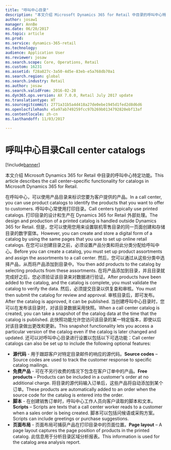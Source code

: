 ```yaml
---
title: "呼叫中心目录"
description: "本文介绍 Microsoft Dynamics 365 for Retail 中目录的呼叫中心特定功能。"
author: josaw1
manager: AnnBe
ms.date: 06/20/2017
ms.topic: article
ms.prod: 
ms.service: dynamics-365-retail
ms.technology: 
audience: Application User
ms.reviewer: josaw
ms.search.scope: Core, Operations, Retail
ms.custom: 16231
ms.assetid: f28a827c-3a50-4d5e-83eb-e5a768db70a1
ms.search.region: global
ms.search.industry: Retail
ms.author: josaw
ms.search.validFrom: 2016-02-28
ms.dyn365.ops.version: AX 7.0.0, Retail July 2017 update
ms.translationtype: HT
ms.sourcegitcommit: 2771a31b5a4d418a27de0ebe1945d1fed2d8d6d6
ms.openlocfilehash: e5a97ab749259fcc97b269b0134792820ebf13af
ms.contentlocale: zh-cn
ms.lasthandoff: 11/03/2017

---
```


# <a name="call-center-catalogs"></a><span data-ttu-id="712a5-103">呼叫中心目录</span><span class="sxs-lookup"><span data-stu-id="712a5-103">Call center catalogs</span></span>

[!include[banner](includes/banner.md)]


<span data-ttu-id="712a5-104">本文介绍 Microsoft Dynamics 365 for Retail 中目录的呼叫中心特定功能。</span><span class="sxs-lookup"><span data-stu-id="712a5-104">This article describes the call center–specific functionality for catalogs in Microsoft Dynamics 365 for Retail.</span></span>

<span data-ttu-id="712a5-105">在呼叫中心，可以使用产品目录来标识您要为客户提供的产品。</span><span class="sxs-lookup"><span data-stu-id="712a5-105">In a call center, you can use product catalogs to identify the products that you want to offer to customers.</span></span> <span data-ttu-id="712a5-106">呼叫中心常使用打印目录。</span><span class="sxs-lookup"><span data-stu-id="712a5-106">Call centers typically use printed catalogs.</span></span> <span data-ttu-id="712a5-107">打印目录的设计和生产在 Dynamics 365 for Retail 外部处理。</span><span class="sxs-lookup"><span data-stu-id="712a5-107">The design and production of a printed catalog is handled outside Dynamics 365 for Retail.</span></span> <span data-ttu-id="712a5-108">但是，您可以使用您用来设置联机零售目录的同一页面创建和存储目录的数字窗体。</span><span class="sxs-lookup"><span data-stu-id="712a5-108">However, you can create and store a digital form of a catalog by using the same pages that you use to set up online retail catalogs.</span></span> <span data-ttu-id="712a5-109">在您可以创建目录之前，必须设置产品分类和将此分类分配给呼叫中心。</span><span class="sxs-lookup"><span data-stu-id="712a5-109">Before you can create a catalog, you must set up product assortments and assign the assortments to a call center.</span></span> <span data-ttu-id="712a5-110">然后，您可以通过从这些分类中选择产品，从而将产品添加到目录中。</span><span class="sxs-lookup"><span data-stu-id="712a5-110">You then add products to the catalog by selecting products from these assortments.</span></span> <span data-ttu-id="712a5-111">在将产品添加到目录，并且目录就完成好之后，您必须验证该目录来对数据进行验证。</span><span class="sxs-lookup"><span data-stu-id="712a5-111">After products have been added to the catalog, and the catalog is complete, you must validate the catalog to verify the data.</span></span> <span data-ttu-id="712a5-112">然后，必须提交目录以供复查和审核。</span><span class="sxs-lookup"><span data-stu-id="712a5-112">You must then submit the catalog for review and approval.</span></span> <span data-ttu-id="712a5-113">审核目录后，即可发布。</span><span class="sxs-lookup"><span data-stu-id="712a5-113">After the catalog is approved, it can be published.</span></span> <span data-ttu-id="712a5-114">当创建呼叫中心目录时，您可以在发布该目录时，对该目录数据采用快照。</span><span class="sxs-lookup"><span data-stu-id="712a5-114">When a call center catalog is created, you can take a snapshot of the catalog data at the time that the catalog is published.</span></span> <span data-ttu-id="712a5-115">此快照功能允许您访问该目录的某一特定版本，即使以后对该目录做出更改和更新。</span><span class="sxs-lookup"><span data-stu-id="712a5-115">This snapshot functionality lets you access a particular version of the catalog even if the catalog is later changed and updated.</span></span> <span data-ttu-id="712a5-116">还可以对呼叫中心目录进行设置以包括以下可选功能：</span><span class="sxs-lookup"><span data-stu-id="712a5-116">Call center catalogs can also be set up to include the following optional features:</span></span>

-   <span data-ttu-id="712a5-117">**源代码** - 用于跟踪客户对特定目录邮件的响应的源代码。</span><span class="sxs-lookup"><span data-stu-id="712a5-117">**Source codes** – Source codes are used to track the customer response to specific catalog mailings.</span></span>
-   <span data-ttu-id="712a5-118">**免费产品** - 可在不另行收费的情况下包含在客户订单中的产品。</span><span class="sxs-lookup"><span data-stu-id="712a5-118">**Free products** – Products can be included in a customer's order at no additional charge.</span></span> <span data-ttu-id="712a5-119">将目录的源代码输入订单后，这些产品将自动添加到某个订单。</span><span class="sxs-lookup"><span data-stu-id="712a5-119">These products are automatically added to an order when the source code for the catalog is entered into the order.</span></span>
-   <span data-ttu-id="712a5-120">**脚本** - 在创建销售订单时，呼叫中心工作人员向客户读取的脚本和文本。</span><span class="sxs-lookup"><span data-stu-id="712a5-120">**Scripts** – Scripts are texts that a call center worker reads to a customer when a sales order is being created.</span></span> <span data-ttu-id="712a5-121">脚本可以包括问候语或采购方案。</span><span class="sxs-lookup"><span data-stu-id="712a5-121">Scripts can include greetings or purchase suggestions.</span></span>
-   <span data-ttu-id="712a5-122">**页面布局** - 页面布局可捕获产品在打印目录中的页面位置。</span><span class="sxs-lookup"><span data-stu-id="712a5-122">**Page layout** – A page layout captures the page position of products in the printed catalog.</span></span> <span data-ttu-id="712a5-123">此信息用于分析目录区域分析报表。</span><span class="sxs-lookup"><span data-stu-id="712a5-123">This information is used for the catalog area analysis report.</span></span>





